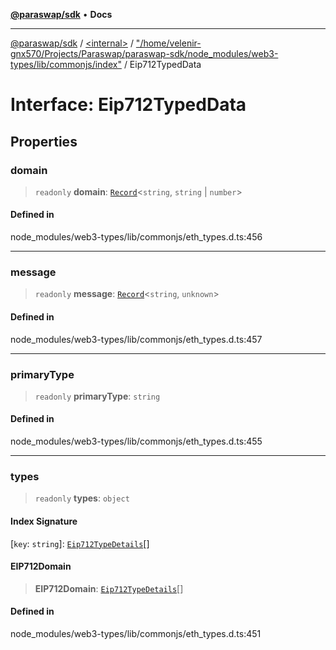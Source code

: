 [**@paraswap/sdk**](../../../../README.md) • **Docs**

***

[@paraswap/sdk](../../../../globals.md) / [\<internal\>](../../../README.md) / ["/home/velenir-gnx570/Projects/Paraswap/paraswap-sdk/node\_modules/web3-types/lib/commonjs/index"](../README.md) / Eip712TypedData

# Interface: Eip712TypedData

## Properties

### domain

> `readonly` **domain**: [`Record`](../../../type-aliases/Record.md)\<`string`, `string` \| `number`\>

#### Defined in

node\_modules/web3-types/lib/commonjs/eth\_types.d.ts:456

***

### message

> `readonly` **message**: [`Record`](../../../type-aliases/Record.md)\<`string`, `unknown`\>

#### Defined in

node\_modules/web3-types/lib/commonjs/eth\_types.d.ts:457

***

### primaryType

> `readonly` **primaryType**: `string`

#### Defined in

node\_modules/web3-types/lib/commonjs/eth\_types.d.ts:455

***

### types

> `readonly` **types**: `object`

#### Index Signature

 \[`key`: `string`\]: [`Eip712TypeDetails`](Eip712TypeDetails.md)[]

#### EIP712Domain

> **EIP712Domain**: [`Eip712TypeDetails`](Eip712TypeDetails.md)[]

#### Defined in

node\_modules/web3-types/lib/commonjs/eth\_types.d.ts:451
